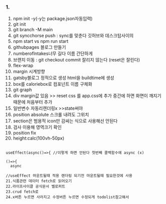 ### 1.
1. npm init -y(-y는 package.json자동입력)
2. git init
3. git branch -M main
4. git syncchorse push : sync를 맞춘다 깃허브와 데스크탑사이의
5. npm start vs npm run start
6. githubpages 블로그 만들기
7. numberofIntakes너무 길다 이름 간단하게
8. 브랜치 이동 : git checkout commit 잘리지 않는다 (reset은 잘린다)
9. flex-wrap
10. margin 시계방향
11. gatsby블로그 정적으로 생성 html을 buildtime에 생성
12. box를 caloriebox로 컴포넌트 이름 구체화
13. git graph
14. div margin값 있음 >> reset css 를 app.css에 추가 중간에 하면 화면이 깨지기 때문에 처음부터 추가
15. 일반변수 자동리렌더링x >>state써야
16. position absolute 스크롤 내려도 그위치
17. section은 범용적 icon만 감싸는 식으로 사용해선 안된다
18. 검사 이용해 영역크기 확인
19. position fix
20. height:calc(100vh-50px)

```

useEffect(async()=>{ //이렇게 하면 안된다 첫번째 콜백함수에 async (x)

()=>{
  async
  
//useEffect 마운트될때 적용 렌더링 되기전 마운트될때 필요한것에 사용
21.식품관련 데이터 fetch로 읽어오기
22.라이프사이클 공식문서 벨로퍼트
23.crud fetch로
24.x버튼 누르면 사라지고 수정버튼 누르면 수정되게 todolist참고해서



